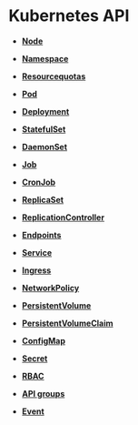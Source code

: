 # Kubernetes API<a name="cce_02_0340"></a>

-   **[Node](Node.md)**  

-   **[Namespace](Namespace.md)**  

-   **[Resourcequotas](Resourcequotas.md)**  

-   **[Pod](Pod.md)**  

-   **[Deployment](Deployment.md)**  

-   **[StatefulSet](StatefulSet.md)**  

-   **[DaemonSet](DaemonSet.md)**  

-   **[Job](Job.md)**  

-   **[CronJob](CronJob.md)**  

-   **[ReplicaSet](ReplicaSet.md)**  

-   **[ReplicationController](ReplicationController.md)**  

-   **[Endpoints](Endpoints.md)**  

-   **[Service](Service.md)**  

-   **[Ingress](Ingress.md)**  

-   **[NetworkPolicy](NetworkPolicy.md)**  

-   **[PersistentVolume](PersistentVolume.md)**  

-   **[PersistentVolumeClaim](PersistentVolumeClaim.md)**  

-   **[ConfigMap](ConfigMap.md)**  

-   **[Secret](Secret.md)**  

-   **[RBAC](RBAC.md)**  

-   **[API groups](API-groups.md)**  

-   **[Event](Event.md)**  


